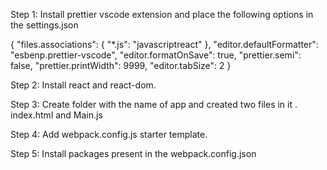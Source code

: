 Step 1: Install prettier vscode extension and place the following options in the settings.json

{
"files.associations": {
"\*.js": "javascriptreact"
},
"editor.defaultFormatter": "esbenp.prettier-vscode",
"editor.formatOnSave": true,
"prettier.semi": false,
"prettier.printWidth": 9999,
"editor.tabSize": 2
}

Step 2: Install react and react-dom.

Step 3: Create folder with the name of app and created two files in it . index.html and Main.js

Step 4: Add webpack.config.js starter template.

Step 5: Install packages present in the webpack.config.json
